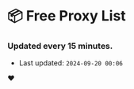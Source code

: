 # :package: Free Proxy List
### Updated every 15 minutes.

- Last updated: `2024-09-20 00:06`

:heart:
